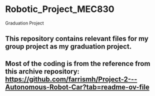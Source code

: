 # Robotic_Project_MEC830
Graduation Project

This repository contains relevant files for my group project as my graduation project.
-
Most of the coding is from the reference from this archive repository: https://github.com/farrismh/Project-2---Autonomous-Robot-Car?tab=readme-ov-file
-
